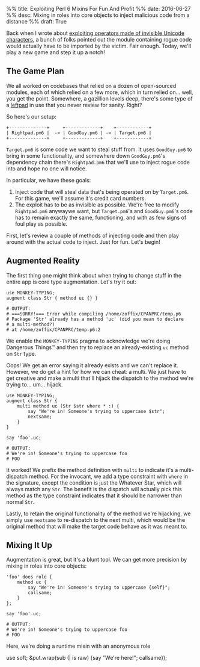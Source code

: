 %% title: Exploiting Perl 6 Mixins For Fun And Profit
%% date: 2016-06-27
%% desc: Mixing in roles into core objects to inject malicious code from a distance
%% draft: True

Back when I wrote about [exploiting operators made of invisible Unicode
characters](http://perl6.party/post/Anguish--Invisible-Programming-Language-and-Invisible-Data-Theft),
a bunch of folks pointed out the module containing rogue
code would actually have to be imported by the victim. Fair enough. Today,
we'll play a new game and step it up a notch!

## The Game Plan

We all worked on codebases that relied on a dozen of open-sourced modules,
each of which relied on a few more, which in turn relied on... well, you get
the point. Somewhere, a gazillion levels deep, there's some type of a
[leftpad](http://www.theregister.co.uk/2016/03/23/npm_left_pad_chaos/) in use
that you never review for sanity. Right?

So here's our setup:

    +--------------+     +-------------+    +------------+
    | Rightpad.pm6 |  -> | GoodGuy.pm6 | -> | Target.pm6 |
    +--------------+     +-------------+    +------------+

`Target.pm6` is some code we want to steal stuff from. It uses
`GoodGuy.pm6` to bring in some functionality, and somewhere down
`GoodGuy.pm6`'s dependency chain there's `Rightpad.pm6` that we'll
use to inject rogue code into and hope no one will notice.

In particular, we have these goals:

1) Inject code that will steal data that's being operated on by `Target.pm6`.
For this game, we'll assume it's credit card numbers.
2) The exploit has to be as invisible as possible. We're free to modify
`Rightpad.pm6` anywaywe want, but `Target.pm6`'s and `GoodGuy.pm6`'s code has
to remain exactly the same, functioning, and with as few signs of foul play as
possible.

First, let's review a couple of methods of injecting code and then play
around with the actual code to inject. Just for fun. Let's begin!

## Augmented Reality

The first thing one might think about when trying to change stuff in the
entire app is core type augmentation. Let's try it out:

    use MONKEY-TYPING;
    augment class Str { method uc {} }

    # OUTPUT:
    # ===SORRY!=== Error while compiling /home/zoffix/CPANPRC/temp.p6
    # Package 'Str' already has a method 'uc' (did you mean to declare
    # a multi-method?)
    # at /home/zoffix/CPANPRC/temp.p6:2

We enable the `MONKEY-TYPING` pragma to acknowledge we're doing Dangerous
Things™ and then try to replace an already-existing `uc` method on `Str` type.

Oops! We get an error saying it already exists and we can't replace it.
However, we do get a hint for how we can cheat: a multi.
We just have to get creative and make a multi that'll hijack the
dispatch to the method we're trying to... um... hijack.

    use MONKEY-TYPING;
    augment class Str {
        multi method uc (Str $str where * :) {
            say "We're in! Someone's trying to uppercase $str";
            nextsame;
        }
    }

    say 'foo'.uc;

    # OUTPUT:
    # We're in! Someone's trying to uppercase foo
    # FOO

It worked! We prefix the method definition with `multi` to indicate it's
a multi-dispatch method. For the invocant, we add a type constraint with
`where` in the signature, except the condition is just the Whatever Star, which
will always match any `Str`. The benefit is the dispatch will actually pick
this method as the type constraint indicates that it should be narrower than
normal `Str`.

Lastly, to retain the original functionality of the method we're hijacking,
we simply use `nextsame` to re-dispatch to the next multi, which would be
the original method that will make the target code behave as it was meant to.

## Mixing It Up

Augmentation is great, but it's a blunt tool. We can get more precision by
mixing in roles into core objects:

    'foo' does role {
        method uc {
            say "We're in! Someone's trying to uppercase {self}";
            callsame;
        }
    };

    say 'foo'.uc;

    # OUTPUT:
    # We're in! Someone's trying to uppercase foo
    # FOO

Here, we're doing a runtime mixin with an anonymous role

use soft;
&put.wrap(sub (| is raw) {say "We're here!"; callsame});

